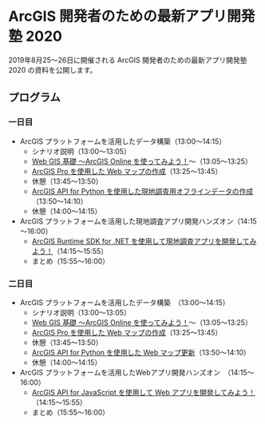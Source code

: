 # ArcGIS 開発者のための最新アプリ開発塾 2020

2019年8月25～26日に開催される ArcGIS 開発者のための最新アプリ開発塾 2020 の資料を公開します。

## プログラム

### 一日目

- ArcGIS プラットフォームを活用したデータ構築（13:00～14:15）
  -  シナリオ説明（13:00～13:05）
  -  [Web GIS 基礎 ～ArcGIS Online を使ってみよう！](https://github.com/EsriJapan/workshops/tree/master/20200825_app-development-hands-on/Session/1_BuildData/ArcGISOnline)～（13:05～13:25）
  -  [ArcGIS Pro を使用した Web マップの作成](https://github.com/EsriJapan/workshops/tree/master/20200825_app-development-hands-on/Session/1_BuildData/ArcGISPro)（13:25～13:45）
  -  休憩（13:45～13:50）
  -  [ArcGIS API for Python を使用した現地調査用オフラインデータの作成]()（13:50～14:10）
  -  休憩（14:00～14:15）
- ArcGIS プラットフォームを活用した現地調査アプリ開発ハンズオン（14:15～16:00）
  -  [ArcGIS Runtime SDK for .NET を使用して現地調査アプリを開発してみよう！](https://github.com/EsriJapan/workshops/tree/master/20200825_app-development-hands-on/Session/2_DevelopNativeApp)（14:15～15:55）
  -  まとめ（15:55～16:00）

### 二日目

- ArcGIS プラットフォームを活用したデータ構築　（13:00～14:15）
  -  シナリオ説明（13:00～13:05）
  -  [Web GIS 基礎 ～ArcGIS Online を使ってみよう！](https://github.com/EsriJapan/workshops/tree/master/20200825_app-development-hands-on/Session/1_BuildData/ArcGISOnline)～（13:05～13:25）
  -  [ArcGIS Pro を使用した Web マップの作成](https://github.com/EsriJapan/workshops/tree/master/20200825_app-development-hands-on/Session/1_BuildData/ArcGISPro)（13:25～13:45）
  -  休憩（13:45～13:50）
  -  [ArcGIS API for Python を使用した Web マップ更新]()（13:50～14:10）
  -  休憩（14:00～14:15） 
- ArcGIS プラットフォームを活用したWebアプリ開発ハンズオン　（14:15～16:00）
  -  [ArcGIS API for JavaScript を使用して Web アプリを開発してみよう！](https://github.com/EsriJapan/workshops/tree/master/20200825_app-development-hands-on/Session/3_DevelopWebApp)（14:15～15:55）
  -  まとめ（15:55～16:00）